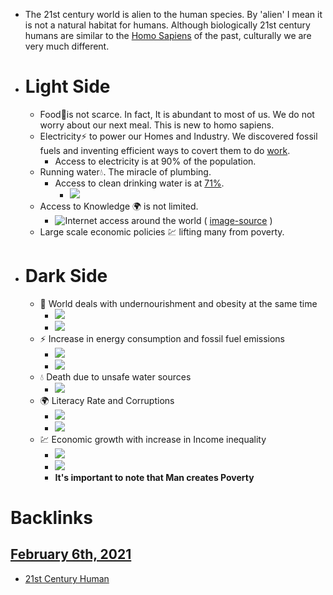 - The 21st century world is alien to the human species. By 'alien' I mean it is not a natural habitat for humans. Although biologically 21st century humans are similar to the [Homo Sapiens](<Homo Sapiens.md>) of the past, culturally we are very much different. 
- # Light Side
    - Food🍕is not scarce. In fact, It is abundant to most of us. We do not worry about our next meal. This is new to homo sapiens.
    - Electricity⚡️ to power our Homes and Industry. We discovered fossil fuels and inventing efficient ways to covert them to do [work](https://en.wikipedia.org/wiki/Work_%28physics%29).
        - Access to electricity is at 90% of the population.
    - Running water💧. The miracle of plumbing.
        - Access to clean drinking water is at [71%](https://ourworldindata.org/water-access).
            - ![](https://firebasestorage.googleapis.com/v0/b/firescript-577a2.appspot.com/o/imgs%2Fapp%2Fho_kepos%2FoZXquj1woP.png?alt=media&token=123f062f-e198-4cd9-b8f1-576a1f939fa9)
    - Access to Knowledge 🌍 is not limited.
        - ![Internet access around the world](https://firebasestorage.googleapis.com/v0/b/firescript-577a2.appspot.com/o/imgs%2Fapp%2Fho_kepos%2F38ntir_tny.png?alt=media&token=ab1aaea8-a3d1-4910-a548-3751b1db2815) ( [image-source](https://ourworldindata.org/internet) )
    - Large scale economic policies 💹 lifting many from poverty.
- # Dark Side
    - 🍕 World deals with undernourishment and obesity at the same time 
        - ![](https://firebasestorage.googleapis.com/v0/b/firescript-577a2.appspot.com/o/imgs%2Fapp%2Fho_kepos%2FsBTMscRBX3.png?alt=media&token=f520ea90-39ea-4ecc-8b3a-263c7fb50b3d)
        - ![](https://firebasestorage.googleapis.com/v0/b/firescript-577a2.appspot.com/o/imgs%2Fapp%2Fho_kepos%2Fa6Ra3LMdKq.png?alt=media&token=61836732-45c2-4a67-883d-79534d181857) 
    - ⚡️ Increase in energy consumption and fossil fuel emissions 
        - ![](https://firebasestorage.googleapis.com/v0/b/firescript-577a2.appspot.com/o/imgs%2Fapp%2Fho_kepos%2Fo7Geh_IcyA.png?alt=media&token=bd0f5b2f-ab4d-4b49-9695-9f6b7bfe81c4)
        - ![](https://firebasestorage.googleapis.com/v0/b/firescript-577a2.appspot.com/o/imgs%2Fapp%2Fho_kepos%2FdQ5vrKRgLb.png?alt=media&token=deb4ca57-7a30-427a-9ead-eddf26aaaf40)
    - 💧 Death due to unsafe water sources 
        - ![](https://firebasestorage.googleapis.com/v0/b/firescript-577a2.appspot.com/o/imgs%2Fapp%2Fho_kepos%2FgN_S71kwSf.png?alt=media&token=5c7e8526-4670-4877-8504-5c344891a082)
    - 🌍  Literacy Rate and Corruptions
        - ![](https://firebasestorage.googleapis.com/v0/b/firescript-577a2.appspot.com/o/imgs%2Fapp%2Fho_kepos%2FiNm6da8X1F.png?alt=media&token=a5de6d39-6314-445f-b4ad-2ca5eec627dd)
        - ![](https://firebasestorage.googleapis.com/v0/b/firescript-577a2.appspot.com/o/imgs%2Fapp%2Fho_kepos%2Fb0tWZOBKsi.png?alt=media&token=94befdde-0317-4433-8532-72779c684c15)
    - 💹  Economic growth with increase in Income inequality
        - ![](https://firebasestorage.googleapis.com/v0/b/firescript-577a2.appspot.com/o/imgs%2Fapp%2Fho_kepos%2FnLg5nlsoDW.png?alt=media&token=1c229eee-0c7f-4eaf-9294-fe4ebe5c9b09)
        - ![](https://firebasestorage.googleapis.com/v0/b/firescript-577a2.appspot.com/o/imgs%2Fapp%2Fho_kepos%2FkaPCfvXgZF.png?alt=media&token=defe5db3-2ced-4a99-9d4c-bed223cd8afd)
        - **It's important to note that Man creates Poverty**

# Backlinks
## [February 6th, 2021](<February 6th, 2021.md>)
- [21st Century Human](<21st Century Human.md>)

